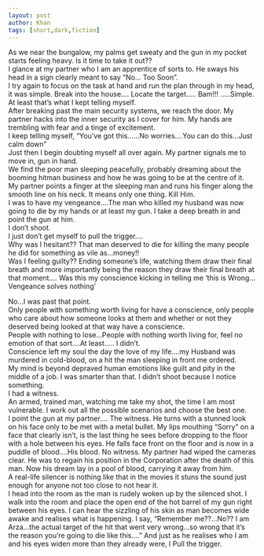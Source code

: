 ```yaml
---
layout: post
author: Khan
tags: [short,dark,fiction]
---
```


<p>As we near the bungalow, my palms get sweaty and the gun in my pocket starts feeling heavy. Is it time to take it out?? <br>
I glance at my partner who I am an apprentice of sorts to. He sways his head in a sign clearly meant to say &ldquo;No&#8230; Too Soon&rdquo;.<br>
I try again to focus on the task at hand and run the plan through in my head, it was simple. Break into the house&#8230;. Locate the target&#8230;.. Bam!!! &#8230;..Simple. At least that&rsquo;s what I kept telling myself.<br>
After breaking past the main security systems, we reach the door. My partner hacks into the inner security as I cover for him. My hands are trembling with fear and a tinge of excitement.<br>
I keep telling myself, &ldquo;You&rsquo;ve got this&#8230;&#8230;No worries&#8230;.You can do this&#8230;Just calm down&rdquo;<br>
Just then I begin doubting myself all over again. My partner signals me to move in, gun in hand.<br>
We find the poor man sleeping peacefully, probably dreaming about the booming hitman business and how he was going to be at the centre of it.<br>
My partner points a finger at the sleeping man and runs his finger along the smooth line on his neck. It means only one thing. Kill Him.<br>
I was to have my vengeance&#8230;.The man who killed my husband was now going to die by my hands or at least my gun. I take a deep breath in and point the gun at him.<br>
 I don&rsquo;t shoot.<br>
I just don&rsquo;t get myself to pull the trigger&#8230;.<br>
Why was I hesitant?? That man deserved to die for killing the many people he did for something as vile as&#8230;money!!<br>
Was I feeling guilty?? Ending someone&rsquo;s life, watching them draw their final breath and more importantly being the reason they draw their final breath at that moment&#8230;. Was this my conscience kicking in telling me &lsquo;this is Wrong&#8230;Vengeance solves nothing&rsquo;</p>

<p>No&#8230;I was past that point. <br>
Only people with something worth living for have a conscience, only people who care about how someone looks at them and whether or not they deserved being looked at that way have a conscience.<br>
People with nothing to lose&#8230;People with nothing worth living for, feel no emotion of that sort&#8230;.At least&#8230;.. I didn&rsquo;t.<br>
Conscience left my soul the day the love of my life&#8230;.my Husband was murdered in cold-blood, on a hit the man sleeping in front me ordered. <br>
 My mind is beyond depraved human emotions like guilt and pity in the middle of a job. I was smarter than that. I didn&rsquo;t shoot because I notice something.<br>
 I had a witness.<br>
An armed, trained man, watching me take my shot, the time I am most vulnerable. I work out all the possible scenarios and choose the best one.<br>
I point the gun at my partner&#8230;. The witness. He turns with a stunned look on his face only to be met with a metal bullet. My lips mouthing &ldquo;Sorry&rdquo; on a face that clearly isn&rsquo;t, is the last thing he sees before dropping to the floor with a hole between his eyes. He falls face front on the floor and is now in a puddle of blood&#8230;.His blood. No witness. My partner had wiped the cameras clear. He was to regain his position in the Corporation after the death of this man. Now his dream lay in a pool of blood, carrying it away from him. <br>
A real-life silencer is nothing like that in the movies it stuns the sound just enough for anyone not too close to not hear it.<br>
I head into the room as the man is rudely woken up by the silenced shot. I walk into the room and place the open end of the hot barrel of my gun right between his eyes. I can hear the sizzling of his skin as man becomes wide awake and realises what is happening. I say, &ldquo;Remember me??...No?? I am Arza&#8230;the actual target of the hit that went very wrong&#8230;so wrong that it&rsquo;s the reason you&rsquo;re going to die like this&#8230;.&rdquo; And just as he realises who I am and his eyes widen more than they already were, I Pull the trigger.<br>
</p>